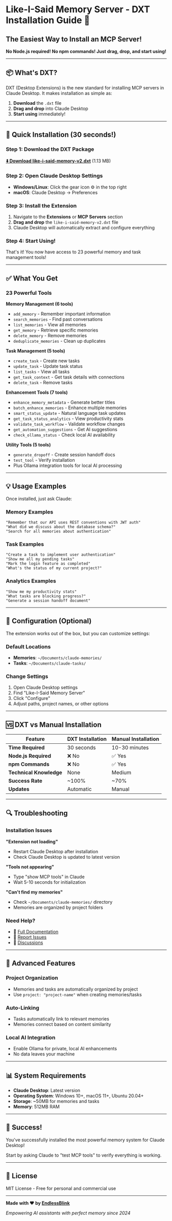 # Like-I-Said Memory Server - DXT Installation Guide 🚀

## The Easiest Way to Install an MCP Server!

**No Node.js required! No npm commands! Just drag, drop, and start using!**

---

## 📦 What's DXT?

DXT (Desktop Extensions) is the new standard for installing MCP servers in Claude Desktop. It makes installation as simple as:

1. **Download** the `.dxt` file
2. **Drag and drop** into Claude Desktop
3. **Start using** immediately!

---

## 🎯 Quick Installation (30 seconds!)

### Step 1: Download the DXT Package

[**⬇️ Download like-i-said-memory-v2.dxt**](https://github.com/endlessblink/Like-I-Said-memory-mcp-server/releases/latest/download/like-i-said-memory-v2.dxt) (1.13 MB)

### Step 2: Open Claude Desktop Settings

- **Windows/Linux**: Click the gear icon ⚙️ in the top right
- **macOS**: Claude Desktop → Preferences

### Step 3: Install the Extension

1. Navigate to the **Extensions** or **MCP Servers** section
2. **Drag and drop** the `like-i-said-memory-v2.dxt` file
3. Claude Desktop will automatically extract and configure everything

### Step 4: Start Using!

That's it! You now have access to 23 powerful memory and task management tools!

---

## ✅ What You Get

### 23 Powerful Tools

**Memory Management (6 tools)**
- `add_memory` - Remember important information
- `search_memories` - Find past conversations  
- `list_memories` - View all memories
- `get_memory` - Retrieve specific memories
- `delete_memory` - Remove memories
- `deduplicate_memories` - Clean up duplicates

**Task Management (5 tools)**
- `create_task` - Create new tasks
- `update_task` - Update task status
- `list_tasks` - View all tasks
- `get_task_context` - Get task details with connections
- `delete_task` - Remove tasks

**Enhancement Tools (7 tools)**
- `enhance_memory_metadata` - Generate better titles
- `batch_enhance_memories` - Enhance multiple memories
- `smart_status_update` - Natural language task updates
- `get_task_status_analytics` - View productivity stats
- `validate_task_workflow` - Validate workflow changes
- `get_automation_suggestions` - Get AI suggestions
- `check_ollama_status` - Check local AI availability

**Utility Tools (5 tools)**
- `generate_dropoff` - Create session handoff docs
- `test_tool` - Verify installation
- Plus Ollama integration tools for local AI processing

---

## 💡 Usage Examples

Once installed, just ask Claude:

### Memory Examples
```
"Remember that our API uses REST conventions with JWT auth"
"What did we discuss about the database schema?"
"Search for all memories about authentication"
```

### Task Examples  
```
"Create a task to implement user authentication"
"Show me all my pending tasks"
"Mark the login feature as completed"
"What's the status of my current project?"
```

### Analytics Examples
```
"Show me my productivity stats"
"What tasks are blocking progress?"
"Generate a session handoff document"
```

---

## 🔧 Configuration (Optional)

The extension works out of the box, but you can customize settings:

### Default Locations
- **Memories**: `~/Documents/claude-memories/`
- **Tasks**: `~/Documents/claude-tasks/`

### Change Settings
1. Open Claude Desktop settings
2. Find "Like-I-Said Memory Server" 
3. Click "Configure"
4. Adjust paths, project names, or other options

---

## 🆚 DXT vs Manual Installation

| Feature | DXT Installation | Manual Installation |
|---------|-----------------|-------------------|
| **Time Required** | 30 seconds | 10-30 minutes |
| **Node.js Required** | ❌ No | ✅ Yes |
| **npm Commands** | ❌ No | ✅ Yes |
| **Technical Knowledge** | None | Medium |
| **Success Rate** | ~100% | ~70% |
| **Updates** | Automatic | Manual |

---

## 🔍 Troubleshooting

### Installation Issues

**"Extension not loading"**
- Restart Claude Desktop after installation
- Check Claude Desktop is updated to latest version

**"Tools not appearing"**
- Type "show MCP tools" in Claude
- Wait 5-10 seconds for initialization

**"Can't find my memories"**
- Check `~/Documents/claude-memories/` directory
- Memories are organized by project folders

### Need Help?

- 📖 [Full Documentation](https://github.com/endlessblink/Like-I-Said-memory-mcp-server)
- 🐛 [Report Issues](https://github.com/endlessblink/Like-I-Said-memory-mcp-server/issues)
- 💬 [Discussions](https://github.com/endlessblink/Like-I-Said-memory-mcp-server/discussions)

---

## 🚀 Advanced Features

### Project Organization
- Memories and tasks are automatically organized by project
- Use `project: "project-name"` when creating memories/tasks

### Auto-Linking
- Tasks automatically link to relevant memories
- Memories connect based on content similarity

### Local AI Integration  
- Enable Ollama for private, local AI enhancements
- No data leaves your machine

---

## 📊 System Requirements

- **Claude Desktop**: Latest version
- **Operating System**: Windows 10+, macOS 11+, Ubuntu 20.04+
- **Storage**: ~50MB for memories and tasks
- **Memory**: 512MB RAM

---

## 🎉 Success!

You've successfully installed the most powerful memory system for Claude Desktop!

Start by asking Claude to "test MCP tools" to verify everything is working.

---

## 📝 License

MIT License - Free for personal and commercial use

---

**Made with ❤️ by [EndlessBlink](https://github.com/endlessblink)**

*Empowering AI assistants with perfect memory since 2024*